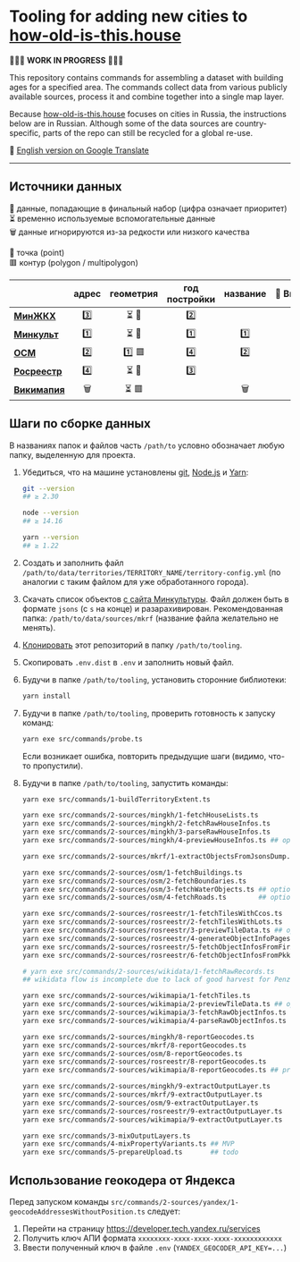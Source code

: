 # Tooling for adding new cities to [how-old-is-this.house](https://how-old-is-this.house/en)

🚧🚧🚧 **WORK IN PROGRESS** 🚧🚧🚧

This repository contains commands for assembling a dataset with building ages for a specified area.
The commands collect data from various publicly available sources, process it and combine together into a single map layer.

Because [how-old-is-this.house](https://how-old-is-this.house/en) focuses on cities in Russia, the instructions below are in Russian.
Although some of the data sources are country-specific, parts of the repo can still be recycled for a global re-use.

👀 [English version on Google Translate](https://translate.google.com/translate?sl=ru&tl=en&u=https://github.com/kachkaev/tooling-for-how-old-is-this-house/blob/main/README.md)

---

## Источники данных

🔢 данные, попадающие в финальный набор (цифра означает приоритет)  
⏳ временно используемые вспомогательные данные  
🗑 данные игнорируются из-за редкости или низкого качества

📍 точка (point)  
🟥 контур (polygon / multipolygon)

<!-- prettier-ignore-start -->

| | адрес | геометрия | год постройки | название | 🔗 Википедия | фотография |
| :- | :-: | :-: | :-: | :-: | :-: | :-: |
| **[МинЖКХ](https://mingkh.ru)**           | 3️⃣ | ⏳ 📍 | 2️⃣ |
| **[Минкульт](https://opendata.mkrf.ru)**  | 1️⃣ | ⏳ 📍 | 1️⃣ | 1️⃣ |   | 1️⃣ |
| **[ОСМ](https://www.openstreetmap.org)**  | 2️⃣ | 1️⃣ 🟥 | 4️⃣ | 2️⃣ | 1️⃣ |
| **[Росреестр](https://rosreestr.gov.ru)** | 4️⃣ | ⏳ 📍 | 3️⃣ |
| **[Викимапия](https://wikimapia.org)**    | 🗑 | ⏳ 🟥 |   | 🗑 | 🗑 | 2️⃣ |

<!-- prettier-ignore-end -->

## Шаги по сборке данных

В названиях папок и файлов часть `/path/to` условно обозначает любую папку, выделенную для проекта.

1.  Убедиться, что на машине установлены [git](https://git-scm.com/), [Node.js](https://nodejs.org) и [Yarn](https://yarnpkg.com):

    ```sh
    git --version
    ## ≥ 2.30
    
    node --version
    ## ≥ 14.16
    
    yarn --version
    ## ≥ 1.22
    ```

1.  Создать и заполнить файл `/path/to/data/territories/TERRITORY_NAME/territory-config.yml` (по аналогии с таким файлом для уже обработанного города).

1.  Скачать список объектов [с сайта Минкультуры](https://opendata.mkrf.ru/opendata/7705851331-egrkn).
    Файл должен быть в формате `jsons` (с `s` на конце) и разарахивирован.
    Рекомендованная папка: `/path/to/data/sources/mkrf` (название файла желательно не менять).

1.  [Клонировать](https://docs.github.com/en/github/creating-cloning-and-archiving-repositories/cloning-a-repository) этот репозиторий в папку `/path/to/tooling`.

1.  Скопировать `.env.dist` в `.env` и заполнить новый файл.

1.  Будучи в папке `/path/to/tooling`, установить сторонние библиотеки:

    ```sh
    yarn install
    ```

1.  Будучи в папке `/path/to/tooling`, проверить готовность к запуску команд:

    ```sh
    yarn exe src/commands/probe.ts
    ```

    Если возникает ошибка, повторить предыдущие шаги (видимо, что-то пропустили).

1.  Будучи в папке `/path/to/tooling`, запустить команды:

    ```sh
    yarn exe src/commands/1-buildTerritoryExtent.ts
    ```

    ```sh
    yarn exe src/commands/2-sources/mingkh/1-fetchHouseLists.ts
    yarn exe src/commands/2-sources/mingkh/2-fetchRawHouseInfos.ts
    yarn exe src/commands/2-sources/mingkh/3-parseRawHouseInfos.ts
    yarn exe src/commands/2-sources/mingkh/4-previewHouseInfos.ts ## optional
    
    yarn exe src/commands/2-sources/mkrf/1-extractObjectsFromJsonsDump.ts
    
    yarn exe src/commands/2-sources/osm/1-fetchBuildings.ts
    yarn exe src/commands/2-sources/osm/2-fetchBoundaries.ts
    yarn exe src/commands/2-sources/osm/3-fetchWaterObjects.ts ## optional
    yarn exe src/commands/2-sources/osm/4-fetchRoads.ts        ## optional
    
    yarn exe src/commands/2-sources/rosreestr/1-fetchTilesWithCcos.ts
    yarn exe src/commands/2-sources/rosreestr/2-fetchTilesWithLots.ts
    yarn exe src/commands/2-sources/rosreestr/3-previewTileData.ts ## optional
    yarn exe src/commands/2-sources/rosreestr/4-generateObjectInfoPages.ts
    yarn exe src/commands/2-sources/rosreestr/5-fetchObjectInfosFromFirApi.ts ## supports concurrent launches
    yarn exe src/commands/2-sources/rosreestr/6-fetchObjectInfosFromPkkApi.ts
    
    # yarn exe src/commands/2-sources/wikidata/1-fetchRawRecords.ts
    ## wikidata flow is incomplete due to lack of good harvest for Penza
    
    yarn exe src/commands/2-sources/wikimapia/1-fetchTiles.ts
    yarn exe src/commands/2-sources/wikimapia/2-previewTileData.ts ## optional
    yarn exe src/commands/2-sources/wikimapia/3-fetchRawObjectInfos.ts
    yarn exe src/commands/2-sources/wikimapia/4-parseRawObjectInfos.ts
    ```

    ```sh
    yarn exe src/commands/2-sources/mingkh/8-reportGeocodes.ts
    yarn exe src/commands/2-sources/mkrf/8-reportGeocodes.ts
    yarn exe src/commands/2-sources/osm/8-reportGeocodes.ts
    yarn exe src/commands/2-sources/rosreestr/8-reportGeocodes.ts
    yarn exe src/commands/2-sources/wikimapia/8-reportGeocodes.ts ## practically noop
    ```

    <!--
    ```sh
    yarn exe src/commands/2-sources/yandex/1-geocodeAddressesWithoutPosition.ts
    yarn exe src/commands/2-sources/yandex/8-reportGeocodes.ts
    ```
    -->

    ```sh
    yarn exe src/commands/2-sources/mingkh/9-extractOutputLayer.ts
    yarn exe src/commands/2-sources/mkrf/9-extractOutputLayer.ts
    yarn exe src/commands/2-sources/osm/9-extractOutputLayer.ts
    yarn exe src/commands/2-sources/rosreestr/9-extractOutputLayer.ts
    yarn exe src/commands/2-sources/wikimapia/9-extractOutputLayer.ts
    ```

    ```sh
    yarn exe src/commands/3-mixOutputLayers.ts
    yarn exe src/commands/4-mixPropertyVariants.ts ## MVP
    yarn exe src/commands/5-prepareUpload.ts       ## todo
    ```

## Использование геокодера от Яндекса

Перед запуском команды `src/commands/2-sources/yandex/1-geocodeAddressesWithoutPosition.ts` следует:

1.  Перейти на страницу <https://developer.tech.yandex.ru/services>
1.  Получить ключ АПИ формата `xxxxxxxx-xxxx-xxxx-xxxx-xxxxxxxxxxxx`
1.  Ввести полученный ключ в файле `.env` (`YANDEX_GEOCODER_API_KEY=...`)
